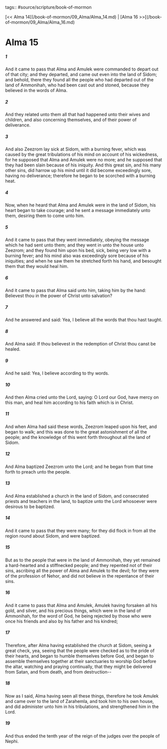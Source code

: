 tags:: #source/scripture/book-of-mormon

[<< Alma 14[(/book-of-mormon/09_Alma/Alma_14.md) | [Alma 16 >>[(/book-of-mormon/09_Alma/Alma_16.md)

# Alma 15

##### 1

And it came to pass that Alma and Amulek were commanded to depart out of that city; and they departed, and came out even into the land of Sidom; and behold, there they found all the people who had departed out of the land of Ammonihah, who had been cast out and stoned, because they believed in the words of Alma.

##### 2

And they related unto them all that had happened unto their wives and children, and also concerning themselves, and of their power of deliverance.

##### 3

And also Zeezrom lay sick at Sidom, with a burning fever, which was caused by the great tribulations of his mind on account of his wickedness, for he supposed that Alma and Amulek were no more; and he supposed that they had been slain because of his iniquity. And this great sin, and his many other sins, did harrow up his mind until it did become exceedingly sore, having no deliverance; therefore he began to be scorched with a burning heat.

##### 4

Now, when he heard that Alma and Amulek were in the land of Sidom, his heart began to take courage; and he sent a message immediately unto them, desiring them to come unto him.

##### 5

And it came to pass that they went immediately, obeying the message which he had sent unto them; and they went in unto the house unto Zeezrom; and they found him upon his bed, sick, being very low with a burning fever; and his mind also was exceedingly sore because of his iniquities; and when he saw them he stretched forth his hand, and besought them that they would heal him.

##### 6

And it came to pass that Alma said unto him, taking him by the hand: Believest thou in the power of Christ unto salvation?

##### 7

And he answered and said: Yea, I believe all the words that thou hast taught.

##### 8

And Alma said: If thou believest in the redemption of Christ thou canst be healed.

##### 9

And he said: Yea, I believe according to thy words.

##### 10

And then Alma cried unto the Lord, saying: O Lord our God, have mercy on this man, and heal him according to his faith which is in Christ.

##### 11

And when Alma had said these words, Zeezrom leaped upon his feet, and began to walk; and this was done to the great astonishment of all the people; and the knowledge of this went forth throughout all the land of Sidom.

##### 12

And Alma baptized Zeezrom unto the Lord; and he began from that time forth to preach unto the people.

##### 13

And Alma established a church in the land of Sidom, and consecrated priests and teachers in the land, to baptize unto the Lord whosoever were desirous to be baptized.

##### 14

And it came to pass that they were many; for they did flock in from all the region round about Sidom, and were baptized.

##### 15

But as to the people that were in the land of Ammonihah, they yet remained a hard-hearted and a stiffnecked people; and they repented not of their sins, ascribing all the power of Alma and Amulek to the devil; for they were of the profession of Nehor, and did not believe in the repentance of their sins.

##### 16

And it came to pass that Alma and Amulek, Amulek having forsaken all his gold, and silver, and his precious things, which were in the land of Ammonihah, for the word of God, he being rejected by those who were once his friends and also by his father and his kindred;

##### 17

Therefore, after Alma having established the church at Sidom, seeing a great check, yea, seeing that the people were checked as to the pride of their hearts, and began to humble themselves before God, and began to assemble themselves together at their sanctuaries to worship God before the altar, watching and praying continually, that they might be delivered from Satan, and from death, and from destruction--

##### 18

Now as I said, Alma having seen all these things, therefore he took Amulek and came over to the land of Zarahemla, and took him to his own house, and did administer unto him in his tribulations, and strengthened him in the Lord.

##### 19

And thus ended the tenth year of the reign of the judges over the people of Nephi.
